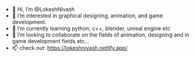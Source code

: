 - 👋 Hi, I’m @LokeshNivash
- 👀 I’m interested in graphical designing, animation, and game development.
- 🌱 I’m currently learning python, c++, blender, unreal engine etc 
- 💞️ I’m looking to collaborate on the fields of animation, designing and in game development fields etc...
- 📫 check out: https://lokeshnivash.netlify.app/

<!---
LokeshNivash/LokeshNivash is a ✨ special ✨ repository because its `README.md` (this file) appears on your GitHub profile.
You can click the Preview link to take a look at your changes.
--->

